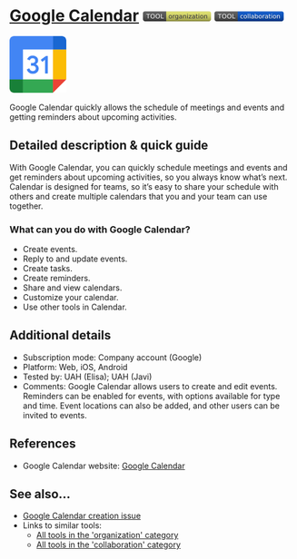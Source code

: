 # [Google Calendar](https://calendar.google.com)  [<img src="images/organization.png" align="bottom">](https://github.com/e-CLOSE/Toolbox/issues?q=label%3A01_TOOL+label%3Aorganization) [<img src="images/collaboration.png" align="bottom">](https://github.com/e-CLOSE/Toolbox/issues?q=label%3A01_TOOL+label%3Acollaboration)

[<img src="images/Google_Calendar.png" align="bottom" height="100" alt="Google_Calendar Logo">](https://calendar.google.com)

Google Calendar quickly allows the schedule of meetings and events and getting reminders about upcoming activities. 


## Detailed description & quick guide

With Google Calendar, you can quickly schedule meetings and events and get reminders about upcoming activities, so you always know what’s next. Calendar is designed for teams, so it’s easy to share your schedule with others and create multiple calendars that you and your team can use together.

### What can you do with Google Calendar?
- Create events.
- Reply to and update events.
- Create tasks.
- Create reminders.
- Share and view calendars.
- Customize your calendar.
- Use other tools in Calendar.
 
## Additional details

- Subscription mode: Company account (Google)
- Platform: Web, iOS, Android
- Tested by: UAH (Elisa); UAH (Javi)
- Comments: Google Calendar allows users to create and edit events. Reminders can be enabled for events, with options available for type and time. Event locations can also be added, and other users can be invited to events.


## References

- Google Calendar website: [Google Calendar](https://calendar.google.com)


## See also...

- [Google Calendar creation issue](https://github.com/e-CLOSE/Toolbox/issues/122)
- Links to similar tools:
  - [All tools in the 'organization' category](https://github.com/e-CLOSE/Toolbox/issues?q=label%3A01_TOOL+label%3Aorganization)
  - [All tools in the 'collaboration' category](https://github.com/e-CLOSE/Toolbox/issues?q=label%3A01_TOOL+label%3Acollaboration)
